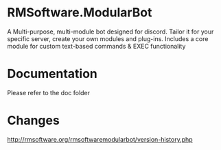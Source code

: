 # RMSoftware.ModularBot
A Multi-purpose, multi-module bot designed for discord. Tailor it for your specific server, create your own modules and plug-ins. Includes a core module for custom text-based commands &amp; EXEC functionality

# Documentation
Please refer to the doc folder

# Changes
http://rmsoftware.org/rmsoftwaremodularbot/version-history.php
